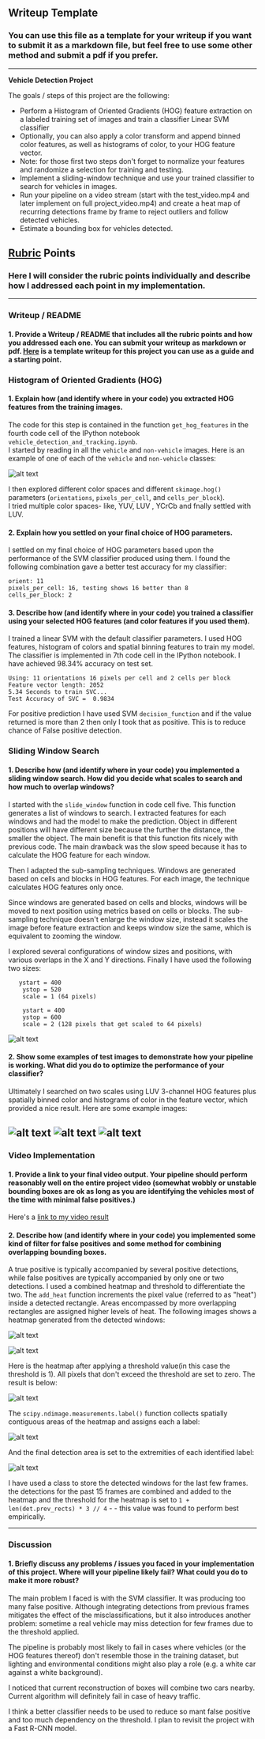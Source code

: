 
## Writeup Template
### You can use this file as a template for your writeup if you want to submit it as a markdown file, but feel free to use some other method and submit a pdf if you prefer.

---

**Vehicle Detection Project**

The goals / steps of this project are the following:

* Perform a Histogram of Oriented Gradients (HOG) feature extraction on a labeled training set of images and train a classifier Linear SVM classifier
* Optionally, you can also apply a color transform and append binned color features, as well as histograms of color, to your HOG feature vector. 
* Note: for those first two steps don't forget to normalize your features and randomize a selection for training and testing.
* Implement a sliding-window technique and use your trained classifier to search for vehicles in images.
* Run your pipeline on a video stream (start with the test_video.mp4 and later implement on full project_video.mp4) and create a heat map of recurring detections frame by frame to reject outliers and follow detected vehicles.
* Estimate a bounding box for vehicles detected.

[//]: # (Image References)
[image1]: ./writeup_examples/car_not_car.png "Car ot Not Car"
[image2]: ./writeup_examples/sliding_window.png "Sliding Window"
[image3]: ./writeup_examples/cars1.png "Detected Cars"
[image4]: ./writeup_examples/cars2.png "Detected Cars"
[image5]: ./writeup_examples/cars3.png "Detected Cars"
[image6]: ./writeup_examples/before_add_heat.png "Before Heatmap"
[image7]: ./writeup_examples/heatmap.png "Heatmap"
[image8]: ./writeup_examples/threshold_heatmap.png "Threshold Heatmap"
[image9]: ./writeup_examples/labels.png "Labels"
[image10]: ./writeup_examples/final_image.png "Final Image"

## [Rubric](https://review.udacity.com/#!/rubrics/513/view) Points
### Here I will consider the rubric points individually and describe how I addressed each point in my implementation.  

---
### Writeup / README

#### 1. Provide a Writeup / README that includes all the rubric points and how you addressed each one.  You can submit your writeup as markdown or pdf.  [Here](https://github.com/udacity/CarND-Vehicle-Detection/blob/master/writeup_template.md) is a template writeup for this project you can use as a guide and a starting point.  

### Histogram of Oriented Gradients (HOG)

#### 1. Explain how (and identify where in your code) you extracted HOG features from the training images.

The code for this step is contained in the function `get_hog_features` in the fourth code cell of the IPython notebook `vehicle_detection_and_tracking.ipynb`.  
I started by reading in all the `vehicle` and `non-vehicle` images.  Here is an example of one of each of the `vehicle` and `non-vehicle` classes:

![alt text][image1]

I then explored different color spaces and different `skimage.hog()` parameters (`orientations`, `pixels_per_cell`, and `cells_per_block`).  
I tried multiple color spaces- like, YUV, LUV , YCrCb and fnally settled with LUV.


#### 2. Explain how you settled on your final choice of HOG parameters.

I settled on my final choice of HOG parameters based upon the performance of the SVM classifier produced using them. I found the following combination gave a better test accuracy for my classifier:

`orient: 11` <br>
`pixels_per_cell: 16, testing shows 16 better than 8` <br>
`cells_per_block: 2` <br>


#### 3. Describe how (and identify where in your code) you trained a classifier using your selected HOG features (and color features if you used them).

 I trained a linear SVM with the default classifier parameters. I used HOG features, histogram of colors and spatial binning features to train my model. The classifier is implemented in 7th code cell in the IPython notebook. I have achieved 98.34% accuracy on test set.
 
`Using: 11 orientations 16 pixels per cell and 2 cells per block` <br>
`Feature vector length: 2052` <br>
`5.34 Seconds to train SVC...` <br>
`Test Accuracy of SVC =  0.9834` <br>
 
 For positive prediction I have used SVM `decision_function` and if the value returned is more than 2 then only I took that as positive. This is to reduce chance of False positive detection.
 
 ### Sliding Window Search

#### 1. Describe how (and identify where in your code) you implemented a sliding window search.  How did you decide what scales to search and how much to overlap windows?

I started with the `slide_window` function in code cell five. This function generates a list of windows to search. I extracted features for each windows and had the model to make the prediction. Object in different positions will have different size because the further the distance, the smaller the object. The main benefit is that this function fits nicely with previous code. The main drawback was the slow speed because it has to calculate the HOG feature for each window.

Then I adapted the sub-sampling techniques. Windows are generated based on cells and blocks in HOG features. For each image, the technique calculates HOG features only once.

Since windows are generated based on cells and blocks, windows will be moved to next position using metrics based on cells or blocks. The sub-sampling technique doesn't enlarge the window size, instead it scales the image before feature extraction and keeps window size the same, which is equivalent to zooming the window.

I explored several configurations of window sizes and positions, with various overlaps in the X and Y directions. Finally I have used the following two sizes:

`   ystart = 400` <br>
`    ystop = 520` <br>
`    scale = 1 (64 pixels)` <br>

`    ystart = 400` <br>
`    ystop = 600` <br>
`    scale = 2 (128 pixels that get scaled to 64 pixels)` <br>


![alt text][image2]

#### 2. Show some examples of test images to demonstrate how your pipeline is working.  What did you do to optimize the performance of your classifier?

Ultimately I searched on two scales using LUV 3-channel HOG features plus spatially binned color and histograms of color in the feature vector, which provided a nice result.  Here are some example images:

![alt text][image3]
![alt text][image4]
![alt text][image5]
---

### Video Implementation

#### 1. Provide a link to your final video output.  Your pipeline should perform reasonably well on the entire project video (somewhat wobbly or unstable bounding boxes are ok as long as you are identifying the vehicles most of the time with minimal false positives.)
Here's a [link to my video result](https://github.com/nandi-abhishek/Udacity-CarND-Vehicle-Detection-and-Tracking/blob/master/project_video_out.mp4)



#### 2. Describe how (and identify where in your code) you implemented some kind of filter for false positives and some method for combining overlapping bounding boxes.

A true positive is typically accompanied by several positive detections, while false positives are typically accompanied by only one or two detections. I used a combined heatmap and threshold to differentiate the two. The `add_heat` function increments the pixel value (referred to as "heat") inside a detected rectangle. Areas encompassed by more overlapping rectangles are assigned higher levels of heat. The following images shows a heatmap generated from the detected windows:

![alt text][image6]

![alt text][image7]

Here is the heatmap after applying a threshold value(in this case the threshold is 1). All pixels that don't exceed the threshold are set to zero. The result is below:

![alt text][image8]

The `scipy.ndimage.measurements.label()` function collects spatially contiguous areas of the heatmap and assigns each a label:

![alt text][image9]

And the final detection area is set to the extremities of each identified label:

![alt text][image10]

I have used a class to store the detected windows for the last few frames. the detections for the past 15 frames are combined and added to the heatmap and the threshold for the heatmap is set to `1 + len(det.prev_rects) * 3 // 4` - - this value was found to perform best empirically.

---

### Discussion

#### 1. Briefly discuss any problems / issues you faced in your implementation of this project.  Where will your pipeline likely fail?  What could you do to make it more robust?

The main problem I faced is with the SVM classifier. It was producing too many false positive. Although integrating detections from previous frames mitigates the effect of the misclassifications, but it also introduces another problem: sometime a real vehicle may miss detection for few frames due to the threshold applied.

The pipeline is probably most likely to fail in cases where vehicles (or the HOG features thereof) don't resemble those in the training dataset, but lighting and environmental conditions might also play a role (e.g. a white car against a white background). 

I noticed that current reconstruction of boxes will combine two cars nearby. Current algorithm will definitely fail in case of heavy traffic.

I think a better classifier needs to be used to reduce so mant false positive and too much dependency on the threshold. I plan to revisit the project with a Fast R-CNN model.

